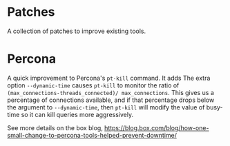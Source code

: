 Patches
==============

A collection of patches to improve existing tools.

Percona
=======

A quick improvement to Percona's `pt-kill` command. It adds The extra option `--dynamic-time` causes `pt-kill` to monitor the ratio of `(max_connections-threads_connected)/ max_connections`.  This gives us a percentage of connections available, and if that percentage drops below the argument to `--dynamic-time`, then `pt-kill` will modify the value of busy-time so it can kill queries more aggressively.

See more details on the box blog, https://blog.box.com/blog/how-one-small-change-to-percona-tools-helped-prevent-downtime/



